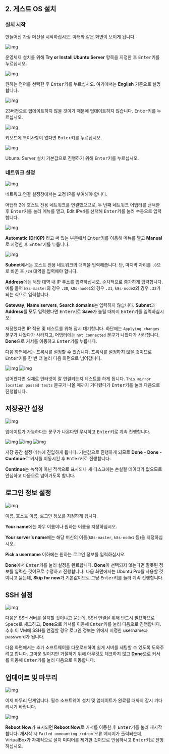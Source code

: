 ## 2. 게스트 OS 설치

### 설치 시작

만들어진 가상 머신을 시작하십시오. 아래와 같은 화면이 보이게 됩니다.

![img](/images/12.png)

운영체제 설치를 위해 **Try or Install Ubuntu Server** 항목을 지정한 후 <kbd>Enter</kbd>키를 누르십시오.

![img](/images/13.png)

원하는 언어를 선택한 후 <kbd>Enter</kbd>키를 누르십시오. 여기에서는 **English** 기준으로 설명합니다.

![img](/images/14.png)

23버전으로 업데이트하지 않을 것이기 때문에 업데이트하지 않습니다. <kbd>Enter</kbd>키를 누르십시오.

![img](/images/15.png)

키보드에 특이사항이 없다면 <kbd>Enter</kbd>키를 누르십시오.

![img](/images/16.png)

Ubuntu Server 설치 기본값으로 진행하기 위해 <kbd>Enter</kbd>키를 누르십시오.

### 네트워크 설정

![img](/images/17.png)

네트워크 연결 설정창에서는 고정 IP를 부여해야 합니다.

어댑터 2에 호스트 전용 네트워크를 연결했으므로, 두 번째 네트워크 어댑터를 선택한 후 <kbd>Enter</kbd>키를 눌러 메뉴를 열고, Edit IPv4를 선택해 <kbd>Enter</kbd>키를 눌러 수동으로 입력합니다.

![img](/images/18.png)

**Automatic (DHCP)** 라고 써 있는 부분에서 <kbd>Enter</kbd>키를 이용해 메뉴를 열고 **Manual**로 지정한 후 <kbd>Enter</kbd>키를 누릅니다.

![img](/images/19.png)

**Subnet**에서는 호스트 전용 네트워크의 대역을 입력해줍니다. 단, 마지막 자리를 `.0`으로 바꾼 후 `/24` 대역을 입력해야 합니다.

**Address**에는 해당 대역 내 IP 주소를 입력하십시오. 순차적으로 증가하게 입력합니다.
예를 들어 `k8s-master`의 경우 `.30`, `k8s-node1`의 경우 `.31`, `k8s-node2`의 경우 `.32`가 되는 식으로 입력합니다.

**Gateway**, **Name servers**, **Search domains**는 입력하지 않습니다.
**Subnet**과 **Address**를 모두 입력했다면 <kbd>Enter</kbd>키로 **Save**가 눌릴 때까지 <kbd>Enter</kbd>키를 입력하십시오.

저장했다면 IP 적용 및 테스트를 위해 잠시 대기합니다.
하단에는 `Applying changes` 문구가 나왔다가 사라지고, 어댑터에는 `not connected` 문구가 나왔다가 사라집니다. **Done**으로 커서를 이동하고 <kbd>Enter</kbd>키를 누릅니다.

다음 화면에서는 프록시를 설정할 수 있습니다. 프록시를 설정하지 않을 것이므로 <kbd>Enter</kbd>키를 한 번 더 눌러 다음 화면으로 넘어갑니다.

![img](/images/20.png)
![img](/images/21.png)

넘어왔다면 실제로 인터넷이 잘 연결되는지 테스트를 하게 됩니다.
`This mirror location passed tests` 문구가 나올 때까지 기다렸다가 <kbd>Enter</kbd>키를 눌러 다음으로 진행합니다.

## 저장공간 설정

![img](/images/22.png)

업데이트가 가능하다는 문구가 나온다면 무시하고 <kbd>Enter</kbd>키로 계속 진행합니다.

![img](/images/23.png)
![img](/images/24.png)
![img](/images/25.png)

저장 공간 설정 메뉴에 진입하게 됩니다. 기본값으로 진행하게 되므로 **Done** - **Done** - **Continue**로 커서를 이동시킨 후 <kbd>Enter</kbd>키로 진행합니다.

**Continue**는 녹색이 아닌 적색으로 표시되나 새 디스크에는 손실될 데이터가 없으므로 안심하고 다음으로 넘어가도록 합니다.

## 로그인 정보 설정

![img](/images/26.png)

이름, 호스트 이름, 로그인 정보를 지정하게 됩니다.

**Your name**에는 아무 이름이나 원하는 이름을 지정하십시오.

**Your server’s name**에는 해당 머신의 이름(`k8s-master`, `k8s-node1` 등)을 지정하십시오.

**Pick a username** 이하에는 원하는 로그인 정보를 입력하십시오.

**Done**에서 <kbd>Enter</kbd>키를 눌러 설정을 완료합니다. **Done**이 선택되지 않는다면 잘못된 정보를 입력한 것이므로 수정하고 진행합니다.
다음 화면에서는 Ubuntu Pro를 사용할 것이냐고 묻는데, **Skip for now**가 기본값이므로 그냥 <kbd>Enter</kbd>키를 눌러 계속 진행합니다.

## SSH 설정

![img](/images/27.png)

다음은 SSH 서버를 설치할 것이냐고 묻는데, SSH 연결을 위해 반드시 필요하므로 <kbd>Space</kbd>로 체크하고, **Done**으로 커서를 이동해 <kbd>Enter</kbd>키를 눌러 다음으로 진행합니다.
추후 이 VM에 SSH를 연결할 경우 로그인 정보는 위에서 지정한 username과 password가 됩니다.

다음 화면에서는 추가 소프트웨어를 다운로드하여 쉽게 서버를 세팅할 수 있도록 도와주려고 합니다.
고마운 일이지만 거절하기 위해 아무것도 체크하지 않고 **Done**으로 커서를 이동해 <kbd>Enter</kbd>키를 눌러 다음으로 이동합니다.

## 업데이트 및 마무리

![img](/images/28.png)

이제 마무리 단계입니다. 필수 소프트웨어 설치 및 업데이트가 완료될 때까지 잠시 기다리시기 바랍니다. 

![img](/images/29.png)

**Reboot Now**가 표시되면 **Reboot Now**로 커서를 이동한 후 <kbd>Enter</kbd>키를 눌러 재시작합니다.
재시작 시 `Failed unmounting /cdrom` 오류 메시지가 출력되는데, VirtualBox가 자체적으로 설치 미디어를 제거한 것이므로 안심하시고 <kbd>Enter</kbd>키로 진행하십시오.
